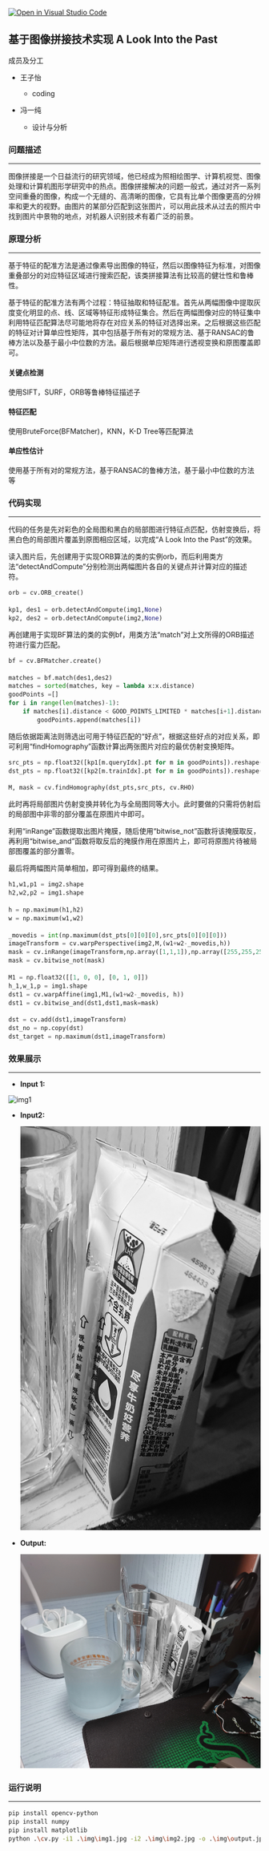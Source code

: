 [![Open in Visual Studio Code](https://classroom.github.com/assets/open-in-vscode-f059dc9a6f8d3a56e377f745f24479a46679e63a5d9fe6f495e02850cd0d8118.svg)](https://classroom.github.com/online_ide?assignment_repo_id=6626804&assignment_repo_type=AssignmentRepo)

## 基于图像拼接技术实现 A Look Into the Past

成员及分工

- 王子怡 
  - coding

- 冯一纯
  - 设计与分析

### 问题描述

------

图像拼接是一个日益流行的研究领域，他已经成为照相绘图学、计算机视觉、图像处理和计算机图形学研究中的热点。图像拼接解决的问题一般式，通过对齐一系列空间重叠的图像，构成一个无缝的、高清晰的图像，它具有比单个图像更高的分辨率和更大的视野。由图片的某部分匹配到这张图片，可以用此技术从过去的照片中找到图片中景物的地点，对机器人识别技术有着广泛的前景。

### 原理分析

------

基于特征的配准方法是通过像素导出图像的特征，然后以图像特征为标准，对图像重叠部分的对应特征区域进行搜索匹配，该类拼接算法有比较高的健壮性和鲁棒性。

基于特征的配准方法有两个过程：特征抽取和特征配准。首先从两幅图像中提取灰度变化明显的点、线、区域等特征形成特征集合。然后在两幅图像对应的特征集中利用特征匹配算法尽可能地将存在对应关系的特征对选择出来。之后根据这些匹配的特征对计算单应性矩阵，其中包括基于所有对的常规方法、基于RANSAC的鲁棒方法以及基于最小中位数的方法。最后根据单应矩阵进行透视变换和原图覆盖即可。

#### 关键点检测

使用SIFT，SURF，ORB等鲁棒特征描述子

#### 特征匹配

使用BruteForce(BFMatcher)，KNN，K-D Tree等匹配算法

#### 单应性估计

使用基于所有对的常规方法，基于RANSAC的鲁棒方法，基于最小中位数的方法等

### 代码实现

------

代码的任务是先对彩色的全局图和黑白的局部图进行特征点匹配，仿射变换后，将黑白色的局部图片覆盖到原图相应区域，以完成“A Look Into the Past”的效果。

读入图片后，先创建用于实现ORB算法的类的实例orb，而后利用类方法“detectAndCompute”分别检测出两幅图片各自的关键点并计算对应的描述符。

```python
orb = cv.ORB_create()

kp1, des1 = orb.detectAndCompute(img1,None)
kp2, des2 = orb.detectAndCompute(img2,None)
```

再创建用于实现BF算法的类的实例bf，用类方法“match”对上文所得的ORB描述符进行蛮力匹配。

```python
bf = cv.BFMatcher.create()

matches = bf.match(des1,des2)
matches = sorted(matches, key = lambda x:x.distance)
goodPoints =[]
for i in range(len(matches)-1):
    if matches[i].distance < GOOD_POINTS_LIMITED * matches[i+1].distance:
        goodPoints.append(matches[i])
```

随后依据距离法则筛选出可用于特征匹配的“好点”，根据这些好点的对应关系，即可利用“findHomography”函数计算出两张图片对应的最优仿射变换矩阵。

```python
src_pts = np.float32([kp1[m.queryIdx].pt for m in goodPoints]).reshape(-1, 1, 2)
dst_pts = np.float32([kp2[m.trainIdx].pt for m in goodPoints]).reshape(-1, 1, 2)

M, mask = cv.findHomography(dst_pts,src_pts, cv.RHO)
```

此时再将局部图片仿射变换并转化为与全局图同等大小。此时要做的只需将仿射后的局部图中非零的部分覆盖在原图片中即可。

利用“inRange”函数提取出图片掩膜，随后使用“bitwise_not”函数将该掩膜取反，再利用“bitwise_and”函数将取反后的掩膜作用在原图片上，即可将原图片待被局部图覆盖的部分置零。

最后将两幅图片简单相加，即可得到最终的结果。

```python
h1,w1,p1 = img2.shape
h2,w2,p2 = img1.shape

h = np.maximum(h1,h2)
w = np.maximum(w1,w2)

_movedis = int(np.maximum(dst_pts[0][0][0],src_pts[0][0][0]))
imageTransform = cv.warpPerspective(img2,M,(w1+w2-_movedis,h))
mask = cv.inRange(imageTransform,np.array([1,1,1]),np.array([255,255,255]))
mask = cv.bitwise_not(mask)

M1 = np.float32([[1, 0, 0], [0, 1, 0]])
h_1,w_1,p = img1.shape
dst1 = cv.warpAffine(img1,M1,(w1+w2-_movedis, h))
dst1 = cv.bitwise_and(dst1,dst1,mask=mask)

dst = cv.add(dst1,imageTransform)
dst_no = np.copy(dst)
dst_target = np.maximum(dst1,imageTransform)
```

### 效果展示

------



- **Input 1:**

![img1](img\img1.jpg)

- **Input2:**

  ![img2](img\img2.jpg)

- **Output:**

  ![img3](img\output.jpg)

### 运行说明

------



```bash
pip install opencv-python
pip install numpy
pip install matplotlib
python .\cv.py -i1 .\img\img1.jpg -i2 .\img\img2.jpg -o .\img\output.jpg
```

